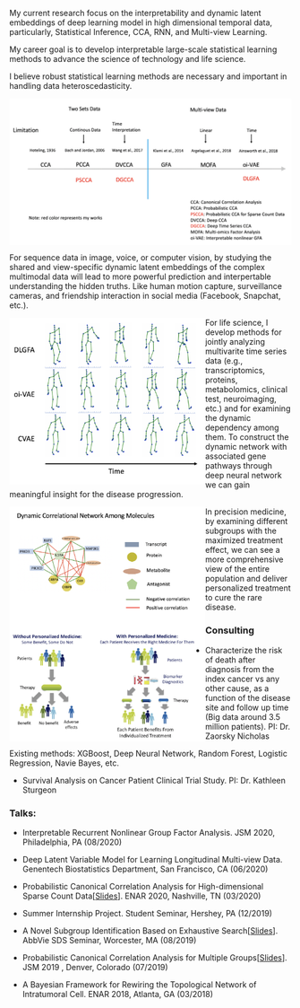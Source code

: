 

My current research focus on the interpretability and dynamic latent embeddings of deep learning model in high dimensional temporal data, particularly, Statistical Inference, CCA, RNN, and Multi-view Learning. 

My career goal is to develop interpretable large-scale statistical learning methods to advance the science of technology and life science.

I believe robust statistical learning methods are necessary and important in handling data heteroscedasticity. 

<img align="center" src="/assets/img/summary.png" alt="" width="800">

For sequence data in image, voice, or computer vision, by studying the shared and view-specific dynamic latent embeddings of the complex multimodal data will lead to more powerful prediction and interpertable understanding the hidden truths. Like human motion capture, surveillance cameras, and friendship interaction in social media (Facebook, Snapchat, etc.).

<img align="left" src="/assets/img/motion.png" alt="" width="350">

For life science, I develop methods for jointly analyzing multivarite time series data (e.g., transcriptomics, proteins, metabolomics, clinical test, neuroimaging, etc.) and for examining the dynamic dependency among them. To construct the dynamic network with associated gene pathways through deep neural network we can gain meaningful insight for the disease progression.


<img align="left" src="/assets/img/dynamic_m.png" alt="" width="350">

In precision medicine, by examining different subgroups with the maximized treatment effect, we can see a more comprehensive view of the entire population and deliver personalized treatment to cure the rare disease. 

<img align="left" src="/assets/img/precision.png" alt="" width="350">


### Consulting 
- Characterize the risk of death after diagnosis from the index cancer vs any other cause, as a function of the disease site and follow up time (Big data around 3.5 million patients).  PI: Dr. Zaorsky Nicholas

Existing methods: XGBoost, Deep Neural Network, Random Forest, Logistic Regression, Navie Bayes, etc.

- Survival Analysis on Cancer Patient Clinical Trial Study. PI: Dr. Kathleen Sturgeon

### Talks:

- Interpretable Recurrent Nonlinear Group Factor Analysis. JSM 2020, Philadelphia, PA (08/2020)

- Deep Latent Variable Model for Learning Longitudinal Multi-view Data. Genentech Biostatistics Department, San Francisco, CA (06/2020)

- Probabilistic Canonical Correlation Analysis for High-dimensional Sparse Count Data[<a href="lquvatexas.github.io/slides/ENAR.pdf" target="_blank">Slides</a>]. ENAR 2020, Nashville, TN (03/2020)

- Summer Internship Project. Student Seminar, Hershey, PA (12/2019)

- A Novel Subgroup Identification Based on Exhaustive Search[<a href="/slides/Abbvie.pdf" target="_blank">Slides</a>]. AbbVie SDS Seminar, Worcester, MA (08/2019)

- Probabilistic Canonical Correlation Analysis for Multiple Groups[<a href="/slides/JSM.pdf" target="_blank">Slides</a>]. JSM 2019 , Denver, Colorado (07/2019)

- A Bayesian Framework for Rewiring the Topological Network of Intratumoral Cell. ENAR 2018, Atlanta, GA (03/2018)

